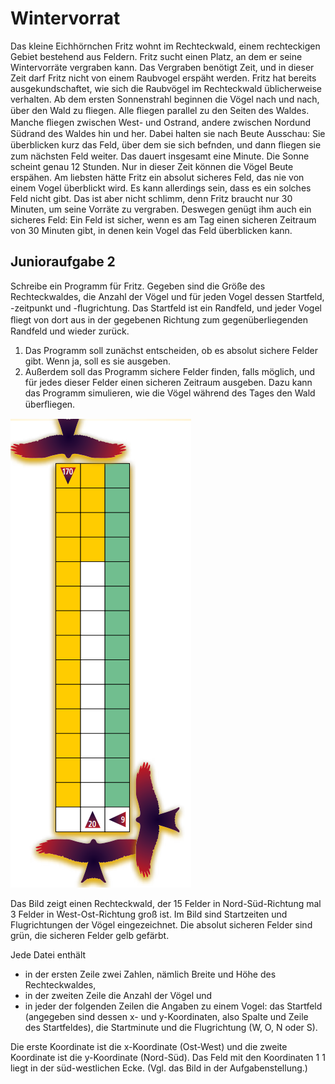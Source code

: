 # Wintervorrat

Das kleine Eichhörnchen Fritz wohnt im Rechteckwald, einem rechteckigen Gebiet bestehend aus
Feldern. Fritz sucht einen Platz, an dem er seine Wintervorräte vergraben kann. Das Vergraben benötigt Zeit, und in dieser Zeit darf Fritz nicht von einem Raubvogel erspäht werden. Fritz hat bereits ausgekundschaftet, wie sich die Raubvögel im Rechteckwald üblicherweise verhalten.
Ab dem ersten Sonnenstrahl beginnen die Vögel nach und nach, über den Wald zu ﬂiegen. Alle ﬂiegen parallel zu den Seiten des Waldes. Manche ﬂiegen zwischen West- und Ostrand, andere zwischen Nordund Südrand des Waldes hin und her. Dabei halten sie nach Beute Ausschau: Sie überblicken kurz das Feld, über dem sie sich befnden, und dann ﬂiegen sie zum nächsten Feld weiter. Das dauert insgesamt eine Minute. Die Sonne scheint genau 12 Stunden. Nur in dieser Zeit können die Vögel Beute erspähen.
Am liebsten hätte Fritz ein absolut sicheres Feld, das nie von einem Vogel überblickt wird. Es kann allerdings sein, dass es ein solches Feld nicht gibt. Das ist aber nicht schlimm, denn Fritz braucht nur 30 Minuten, um seine Vorräte zu vergraben. Deswegen genügt ihm auch ein sicheres Feld: Ein Feld ist sicher, wenn es am Tag einen sicheren Zeitraum von 30 Minuten gibt, in denen kein Vogel das Feld überblicken kann.

## Junioraufgabe 2
Schreibe ein Programm für Fritz. 
Gegeben sind die Größe des Rechteckwaldes, die Anzahl der Vögel und für jeden Vogel dessen Startfeld, -zeitpunkt und -ﬂugrichtung. Das Startfeld ist ein Randfeld, und jeder Vogel ﬂiegt von dort aus in der gegebenen Richtung zum gegenüberliegenden Randfeld und wieder zurück.
1. Das Programm soll zunächst entscheiden, ob es absolut sichere Felder gibt. Wenn ja, soll es sie ausgeben.
2. Außerdem soll das Programm sichere Felder finden, falls möglich, und für jedes dieser Felder einen sicheren Zeitraum ausgeben. Dazu kann das Programm simulieren, wie die Vögel während des Tages den Wald überﬂiegen.

![Beispiel](Beispiel.png)

Das Bild zeigt einen Rechteckwald, der 15 Felder in Nord-Süd-Richtung mal 3 Felder in West-Ost-Richtung groß ist. Im Bild sind Startzeiten und  Flugrichtungen der Vögel eingezeichnet. Die absolut sicheren Felder sind grün, die sicheren Felder gelb gefärbt.

Jede Datei enthält
- in der ersten Zeile zwei Zahlen, nämlich Breite und Höhe des Rechteckwaldes,
- in der zweiten Zeile die Anzahl der Vögel und
- in jeder der folgenden Zeilen die Angaben zu einem Vogel: das Startfeld (angegeben sind dessen x- und y-Koordinaten, also Spalte und Zeile des Startfeldes), die Startminute und die Flugrichtung (W, O, N oder S).

Die erste Koordinate ist die x-Koordinate (Ost-West) und die zweite Koordinate ist die y-Koordinate (Nord-Süd). Das Feld mit den Koordinaten 1 1 liegt in der süd-westlichen Ecke. (Vgl. das Bild in der Aufgabenstellung.)